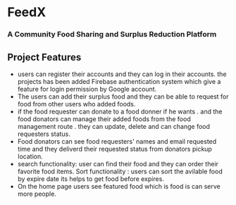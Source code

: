 # FeedX
### A Community Food Sharing and Surplus Reduction Platform
## Project Features
- users can register their accounts and they can log in their accounts. the projects has been added Firebase authentication system  which give a feature for login permission by Google account.
- The users can add their surplus food and they can be able to request for food from other users who added foods.
- if the food requester can donate to a food donner if he wants . and the food donators can manage their added foods from the food management route . they can update, delete and can change food requesters status.
- Food donators can see food requesters' names and email requested time and they deliverd their requested status from donators pickup location.
- search functionality: user can find their food and they can order their favorite food items. Sort functionality : users can sort the avilable food by expire date its helps to get food before expires.
- On the home page users see featured food which is food is can serve more people.


